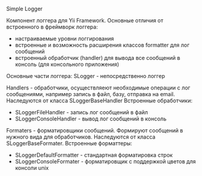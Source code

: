 Simple Logger

Компонент логгера для Yii Framework.
Основные отличия от встроенного в фреймворк логгера:
- настраиваемые уровни логгирования
- встроенные и возможность расширения классов formatter для лог сообщений
- встроенный обработчик (handler) для вывода все сообщений в консоль (для консольного приложения)


Основные части логгера:
SLogger - непосредственно логгер

Handlers - обработчики, осуществляеют необходимые операции с лог сообщениями,
например запись в файл, базу, отправка на email. Наследуются от класса SLoggerBaseHandler
Встроенные обработчики:
 - SLoggerFileHandler - запись лог сообщений в файл
 - SLoggerConsoleHandler - вывод лог сообщений в консоль

Formaters - форматировщики сообщений. Формируют сообщений в нужного вида для обработчиков.
Наследуются от класса SLoggerBaseFormater.
Встроенные форматтеры:
 - SLoggerDefaultFormatter - стандартная форматировка строк
 - SLoggerConsoleFormater - форматировщик с поддержкой цветов для консоли unix